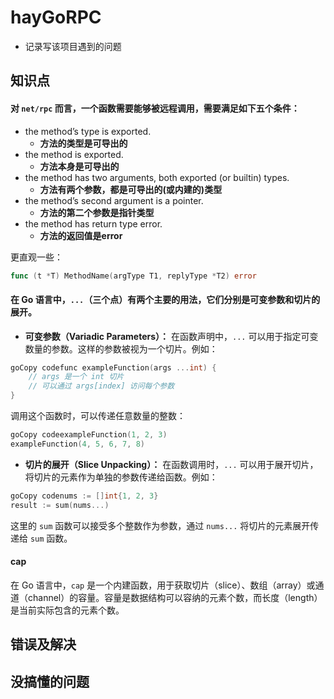 # hayGoRPC

- 记录写该项目遇到的问题



## 知识点

#### 对 `net/rpc` 而言，一个函数需要能够被远程调用，需要满足如下五个条件：

- the method’s type is exported.
  - **方法的类型是可导出的**
- the method is exported.
  - **方法本身是可导出的**
- the method has two arguments, both exported (or builtin) types.
  - **方法有两个参数，都是可导出的(或内建的)类型**
- the method’s second argument is a pointer.
  - **方法的第二个参数是指针类型**
- the method has return type error.
  - **方法的返回值是error**

更直观一些：

```go
func (t *T) MethodName(argType T1, replyType *T2) error
```



#### 在 Go 语言中，`...`（三个点）有两个主要的用法，它们分别是可变参数和切片的展开。

- **可变参数（Variadic Parameters）：** 在函数声明中，`...` 可以用于指定可变数量的参数。这样的参数被视为一个切片。例如：

```go
goCopy codefunc exampleFunction(args ...int) {
    // args 是一个 int 切片
    // 可以通过 args[index] 访问每个参数
}
```

调用这个函数时，可以传递任意数量的整数：

```go
goCopy codeexampleFunction(1, 2, 3)
exampleFunction(4, 5, 6, 7, 8)
```

- **切片的展开（Slice Unpacking）：** 在函数调用时，`...` 可以用于展开切片，将切片的元素作为单独的参数传递给函数。例如：

```go
goCopy codenums := []int{1, 2, 3}
result := sum(nums...)
```

这里的 `sum` 函数可以接受多个整数作为参数，通过 `nums...` 将切片的元素展开传递给 `sum` 函数。

#### cap

在 Go 语言中，`cap` 是一个内建函数，用于获取切片（slice）、数组（array）或通道（channel）的容量。容量是数据结构可以容纳的元素个数，而长度（length）是当前实际包含的元素个数。



## 错误及解决



## 没搞懂的问题




